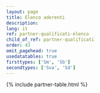 ```yaml
---
layout: page
title: Elenco aderenti
description: 
lang: it
ref: partner-qualificati-elenco
child_of_ref: partner-qualificati
order: 43
omit_pagehead: true
usedatatables: true
firsttypes: ['Sm', 'Sb']
secondtypes: ['Sva', 'Sd']
---
```


{% include partner-table.html %}

